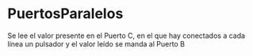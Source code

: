 # PuertosParalelos
Se lee el valor presente en el Puerto C, en el que hay conectados a cada línea un pulsador y el valor leído se manda al Puerto B
